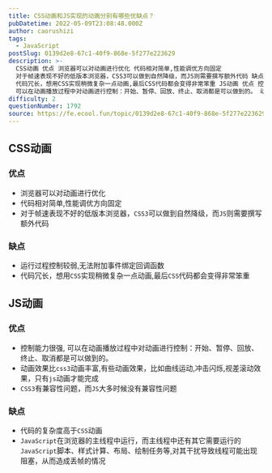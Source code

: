 ```yaml
---
title: CSS动画和JS实现的动画分别有哪些优缺点？
pubDatetime: 2022-05-09T23:08:48.000Z
author: caorushizi
tags:
  - JavaScript
postSlug: 0139d2e8-67c1-40f9-868e-5f277e223629
description: >-
  CSS动画 优点 浏览器可以对动画进行优化 代码相对简单,性能调优方向固定
  对于帧速表现不好的低版本浏览器，CSS3可以做到自然降级，而JS则需要撰写额外代码 缺点 运行过程控制较弱,无法附加事件绑定回调函数
  代码冗长，想用CSS实现稍微复杂一点动画,最后CSS代码都会变得非常笨重 JS动画 优点 控制能力很强,
  可以在动画播放过程中对动画进行控制：开始、暂停、回放、终止、取消都是可以做到的。 动
difficulty: 2
questionNumber: 1792
source: https://fe.ecool.fun/topic/0139d2e8-67c1-40f9-868e-5f277e223629
---
```


## CSS动画

### 优点

* 浏览器可以对动画进行优化  
* 代码相对简单,性能调优方向固定  
* 对于帧速表现不好的低版本浏览器，`CSS3`可以做到自然降级，而`JS`则需要撰写额外代码

### 缺点

* 运行过程控制较弱,无法附加事件绑定回调函数  
* 代码冗长，想用`CSS`实现稍微复杂一点动画,最后`CSS`代码都会变得非常笨重

## JS动画

### 优点

* 控制能力很强, 可以在动画播放过程中对动画进行控制：开始、暂停、回放、终止、取消都是可以做到的。  
* 动画效果比`css3`动画丰富,有些动画效果，比如曲线运动,冲击闪烁,视差滚动效果，只有`js`动画才能完成  
* `CSS3`有兼容性问题，而`JS`大多时候没有兼容性问题

### 缺点  

* 代码的复杂度高于`CSS`动画  
* `JavaScript`在浏览器的主线程中运行，而主线程中还有其它需要运行的`JavaScript`脚本、样式计算、布局、绘制任务等,对其干扰导致线程可能出现阻塞，从而造成丢帧的情况

